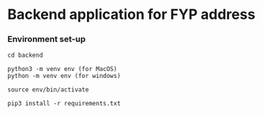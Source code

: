 # Backend application for FYP address

### Environment set-up
```
cd backend

python3 -m venv env (for MacOS)
python -m venv env (for windows)

source env/bin/activate

pip3 install -r requirements.txt

```